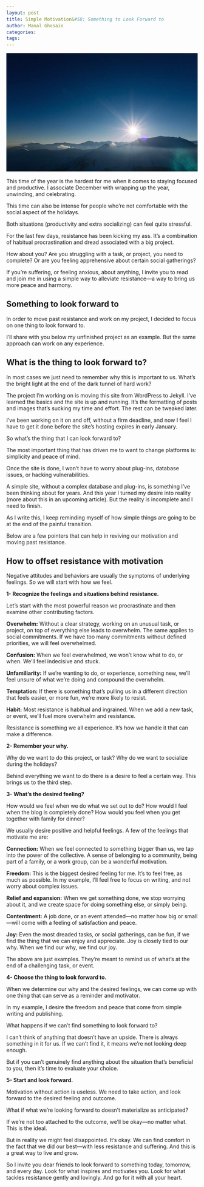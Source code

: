 ```yaml
---
layout: post
title: Simple Motivation&#58; Something to Look Forward to
author: Manal Ghosain
categories:
tags:
---
```


![Bright sun](/images/bright-light.jpg)

This time of the year is the hardest for me when it comes to staying focused and productive. I associate December with wrapping up the year, unwinding, and celebrating.

This time can also be intense for people who’re not comfortable with the social aspect of the holidays.

Both situations (productivity and extra socializing) can feel quite stressful.

For the last few days, resistance has been kicking my ass. It’s a combination of habitual procrastination and dread associated with a big project.

How about you? Are you struggling with a task, or project, you need to complete? Or are you feeling apprehensive about certain social gatherings?

If you’re suffering, or feeling anxious, about anything, I invite you to read and join me in using a simple way to alleviate resistance—a way to bring us more peace and harmony.

## Something to look forward to

In order to move past resistance and work on my project, I decided to focus on one thing to look forward to.

I’ll share with you below my unfinished project as an example. But the same approach can work on any experience.

## What is the thing to look forward to?

In most cases we just need to remember why this is important to us. What’s the bright light at the end of the dark tunnel of hard work?

The project I’m working on is moving this site from WordPress to Jekyll. I’ve learned the basics and the site is up and running. It’s the formatting of posts and images that’s sucking my time and effort. The rest can be tweaked later.

I’ve been working on it on and off, without a firm deadline, and now I feel I have to get it done before the site’s hosting expires in early January.

So what’s the thing that I can look forward to?

The most important thing that has driven me to want to change platforms is: simplicity and peace of mind.

Once the site is done, I won’t have to worry about plug-ins, database issues, or hacking vulnerabilities.

A simple site, without a complex database and plug-ins, is something I’ve been thinking about for years. And this year I turned my desire into reality (more about this in an upcoming article). But the reality is incomplete and I need to finish.

As I write this, I keep reminding myself of how simple things are going to be at the end of the painful transition.

Below are a few pointers that can help in reviving our motivation and moving past resistance.

## How to offset resistance with motivation

Negative attitudes and behaviors are usually the symptoms of underlying feelings. So we will start with how we feel.

**1- Recognize the feelings and situations behind resistance.**

Let’s start with the most powerful reason we procrastinate and then examine other contributing factors.

**Overwhelm:** Without a clear strategy, working on an unusual task, or project, on top of everything else leads to overwhelm. The same applies to social commitments. If we have too many commitments without defined priorities, we will feel overwhelmed.

**Confusion:** When we feel overwhelmed, we won’t know what to do, or when. We’ll feel indecisive and stuck.

**Unfamiliarity:** If we’re wanting to do, or experience, something new, we’ll feel unsure of what we’re doing and compound the overwhelm.

**Temptation:** If there is something that’s pulling us in a different direction that feels easier, or more fun, we’re more likely to resist.

**Habit:** Most resistance is habitual and ingrained. When we add a new task, or event, we’ll fuel more overwhelm and resistance.

Resistance is something we all experience. It’s how we handle it that can make a difference.

**2- Remember your why.**

Why do we want to do this project, or task? Why do we want to socialize during the holidays?

Behind everything we want to do there is a desire to feel a certain way. This brings us to the third step.

**3- What’s the desired feeling?**

How would we feel when we do what we set out to do? How would I feel when the blog is completely done? How would you feel when you get together with family for dinner?

We usually desire positive and helpful feelings. A few of the feelings that motivate me are:

**Connection:** When we feel connected to something bigger than us, we tap into the power of the collective. A sense of belonging to a community, being part of a family, or a work group, can be a wonderful motivation.

**Freedom:** This is the biggest desired feeling for me. It’s to feel free, as much as possible. In my example, I’ll feel free to focus on writing, and not worry about complex issues.

**Relief and expansion:** When we get something done, we stop worrying about it, and we create space for doing something else, or simply being.

**Contentment:** A job done, or an event attended—no matter how big or small—will come with a feeling of satisfaction and peace.

**Joy:** Even the most dreaded tasks, or social gatherings, can be fun, if we find the thing that we can enjoy and appreciate. Joy is closely tied to our why. When we find our why, we find our joy.

The above are just examples. They’re meant to remind us of what’s at the end of a challenging task, or event.

**4- Choose the thing to look forward to.**

When we determine our why and the desired feelings, we can come up with one thing that can serve as a reminder and motivator.

In my example, I desire the freedom and peace that come from simple writing and publishing.

What happens if we can’t find something to look forward to?

I can’t think of anything that doesn’t have an upside. There is always something in it for us. If we can’t find it, it means we’re not looking deep enough.

But if you can’t genuinely find anything about the situation that’s beneficial to you, then it’s time to evaluate your choice.

**5- Start and look forward.**

Motivation without action is useless. We need to take action, and look forward to the desired feeling and outcome.

What if what we’re looking forward to doesn’t materialize as anticipated?

If we’re not too attached to the outcome, we’ll be okay—no matter what. This is the ideal.

But in reality we might feel disappointed. It’s okay. We can find comfort in the fact that we did our best—with less resistance and suffering. And this is a great way to live and grow.

So I invite you dear friends to look forward to something today, tomorrow, and every day. Look for what inspires and motivates you. Look for what tackles resistance gently and lovingly. And go for it with all your heart.